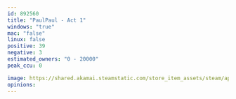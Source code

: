 ```yaml
---
id: 892560
title: "PaulPaul - Act 1"
windows: "true"
mac: "false"
linux: false
positive: 39
negative: 3
estimated_owners: "0 - 20000"
peak_ccu: 0

image: https://shared.akamai.steamstatic.com/store_item_assets/steam/apps/892560/header.jpg?t=1535983076
opinions:
---
```

